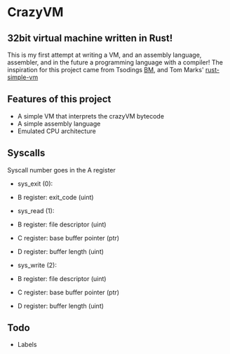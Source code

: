 # CrazyVM
## 32bit virtual machine written in Rust!

This is my first attempt at writing a VM, and 
an assembly language, assembler, and in the future
a programming language with a compiler! The inspiration for
this project came from Tsodings [BM](https://github.com/tsoding/bm), and Tom Marks' [rust-simple-vm](https://github.com/phy1um/rust-simple-vm)

## Features of this project
 - A simple VM that interprets the crazyVM bytecode
 - A simple assembly language
 - Emulated CPU architecture

## Syscalls
Syscall number goes in the A register
 - sys_exit  (0):
  - B register: exit_code (uint)

 - sys_read  (1):
  - B register: file descriptor (uint)
  - C register: base buffer pointer (ptr)
  - D register: buffer length (uint)
 - sys_write (2):
  - B register: file descriptor (uint)
  - C register: base buffer pointer (ptr)
  - D register: buffer length (uint)

## Todo
 - Labels
